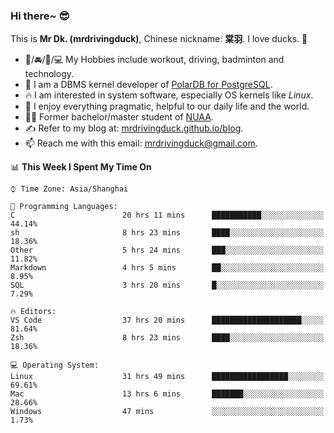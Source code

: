 ### Hi there~ 😎

This is **Mr Dk. (mrdrivingduck)**, Chinese nickname: **棠羽**. I love ducks. 🦆

- 💪/🚘/🏸/💻 My Hobbies include workout, driving, badminton and technology.
- 🍊 I am a DBMS kernel developer of [PolarDB for PostgreSQL](https://github.com/ApsaraDB/PolarDB-for-PostgreSQL).
- 🔥 I am interested in system software, especially OS kernels like *Linux*.
- 🔧 I enjoy everything pragmatic, helpful to our daily life and the world.
- 👨‍🎓 Former bachelor/master student of [NUAA](https://en.wikipedia.org/wiki/Nanjing_University_of_Aeronautics_and_Astronautics).
- ✍ Refer to my blog at: [mrdrivingduck.github.io/blog](https://www.mrdrivingduck.cn/blog/#/).
- 📫 Reach me with this email: [mrdrivingduck@gmail.com](mailto:mrdrivingduck@gmail.com).

<!--START_SECTION:waka-->
📊 **This Week I Spent My Time On** 

```text
⌚︎ Time Zone: Asia/Shanghai

💬 Programming Languages: 
C                        20 hrs 11 mins      ███████████░░░░░░░░░░░░░░   44.14% 
sh                       8 hrs 23 mins       ████░░░░░░░░░░░░░░░░░░░░░   18.36% 
Other                    5 hrs 24 mins       ███░░░░░░░░░░░░░░░░░░░░░░   11.82% 
Markdown                 4 hrs 5 mins        ██░░░░░░░░░░░░░░░░░░░░░░░   8.95% 
SQL                      3 hrs 20 mins       █░░░░░░░░░░░░░░░░░░░░░░░░   7.29%

🔥 Editors: 
VS Code                  37 hrs 20 mins      ████████████████████░░░░░   81.64% 
Zsh                      8 hrs 23 mins       ████░░░░░░░░░░░░░░░░░░░░░   18.36%

💻 Operating System: 
Linux                    31 hrs 49 mins      █████████████████░░░░░░░░   69.61% 
Mac                      13 hrs 6 mins       ███████░░░░░░░░░░░░░░░░░░   28.66% 
Windows                  47 mins             ░░░░░░░░░░░░░░░░░░░░░░░░░   1.73%

```


<!--END_SECTION:waka-->

<!-- ![Mr Dk.'s GitHub Stats](https://github-readme-stats.vercel.app/api?username=mrdrivingduck&count_private&show_icons=true&theme=buefy) -->

<!-- ![Most Used Languages](https://github-readme-stats.vercel.app/api/top-langs/?username=mrdrivingduck&exclude_repo=mips32-CPU,snort-tcp-socket&theme=buefy&layout=compact&langs_count=10) -->


<!--
**mrdrivingduck/mrdrivingduck** is a ✨ _special_ ✨ repository because its `README.md` (this file) appears on your GitHub profile.

Here are some ideas to get you started:

- 🔭 I’m currently working on ...
- 🌱 I’m currently learning ...
- 👯 I’m looking to collaborate on ...
- 🤔 I’m looking for help with ...
- 💬 Ask me about ...
- 📫 How to reach me: ...
- 😄 Pronouns: ...
- ⚡ Fun fact: ...
-->

